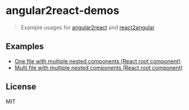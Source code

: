 # angular2react-demos

> Example usages for [angular2react](https://github.com/coatue-oss/angular2react) and [react2angular](https://github.com/coatue-oss/react2angular)

## Examples

- [One file with multiple nested components (React root component)](one-file)
- [Multi file with multiple nested components (React root component)](multi-file)

## License

MIT
